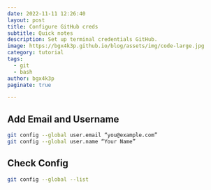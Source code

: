 ```yaml
---
date: 2022-11-11 12:26:40
layout: post
title: Configure GitHub creds
subtitle: Quick notes
description: Set up terminal credentials GitHub.
image: https://bgx4k3p.github.io/blog/assets/img/code-large.jpg
category: tutorial
tags:
  - git
  - bash
author: bgx4k3p
paginate: true

---
```


## Add Email and Username

```bash
git config --global user.email “you@example.com”
git config --global user.name “Your Name”
```

## Check Config

```bash
git config --global --list
```
